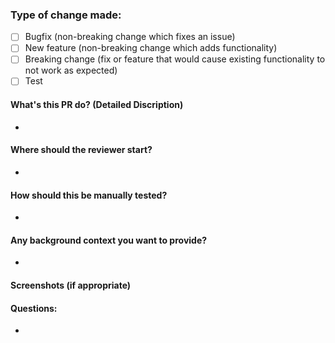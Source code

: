 ### Type of change made:
- [ ] Bugfix (non-breaking change which fixes an issue)
- [ ] New feature (non-breaking change which adds functionality)
- [ ] Breaking change (fix or feature that would cause existing functionality to not work as expected)
- [ ] Test

#### What's this PR do? (Detailed Discription)

*


#### Where should the reviewer start?

*


#### How should this be manually tested?

*


#### Any background context you want to provide?

*


#### Screenshots (if appropriate)



#### Questions:

*
